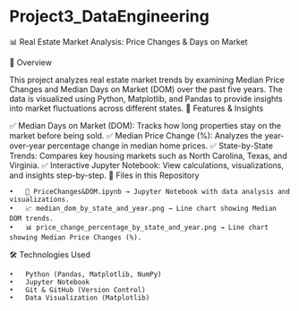 # Project3_DataEngineering
📊 Real Estate Market Analysis: Price Changes & Days on Market

🏡 Overview

This project analyzes real estate market trends by examining Median Price Changes and Median Days on Market (DOM) over the past five years. The data is visualized using Python, Matplotlib, and Pandas to provide insights into market fluctuations across different states.
📌 Features & Insights

✅ Median Days on Market (DOM): Tracks how long properties stay on the market before being sold.
✅ Median Price Change (%): Analyzes the year-over-year percentage change in median home prices.
✅ State-by-State Trends: Compares key housing markets such as North Carolina, Texas, and Virginia.
✅ Interactive Jupyter Notebook: View calculations, visualizations, and insights step-by-step.
📂 Files in this Repository

	•	📝 PriceChanges&DOM.ipynb → Jupyter Notebook with data analysis and visualizations.
	•	📈 median_dom_by_state_and_year.png → Line chart showing Median DOM trends.
	•	📊 price_change_percentage_by_state_and_year.png → Line chart showing Median Price Changes (%).
 🛠️ Technologies Used

	•	Python (Pandas, Matplotlib, NumPy)
	•	Jupyter Notebook
	•	Git & GitHub (Version Control)
	•	Data Visualization (Matplotlib)
